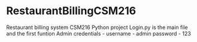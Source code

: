 # RestaurantBillingCSM216
Restaurant billing system CSM216 Python project 
Login.py is the main file and the first funtion
Admin credentials - username - admin
password - 123
